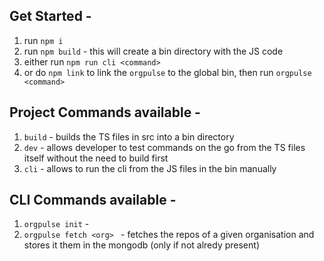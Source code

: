## Get Started - 
1. run ```npm i```
2. run ```npm build``` - this will create a bin directory with the JS code
3. either run ```npm run cli <command>```
4. or do ```npm link``` to link the ```orgpulse``` to the global bin, then run ```orgpulse <command>```

## Project Commands available - 
1. ```build``` - builds the TS files in src into a bin directory
2. ```dev``` - allows developer to test commands on the go from the TS files itself without the need to build first 
3. ```cli``` - allows to run the cli from the JS files in the bin manually 


## CLI Commands available - 
1. ```orgpulse init``` - 
2. ```orgpulse fetch <org> ``` - fetches the repos of a given organisation and stores it them in the mongodb (only if not alredy present)

